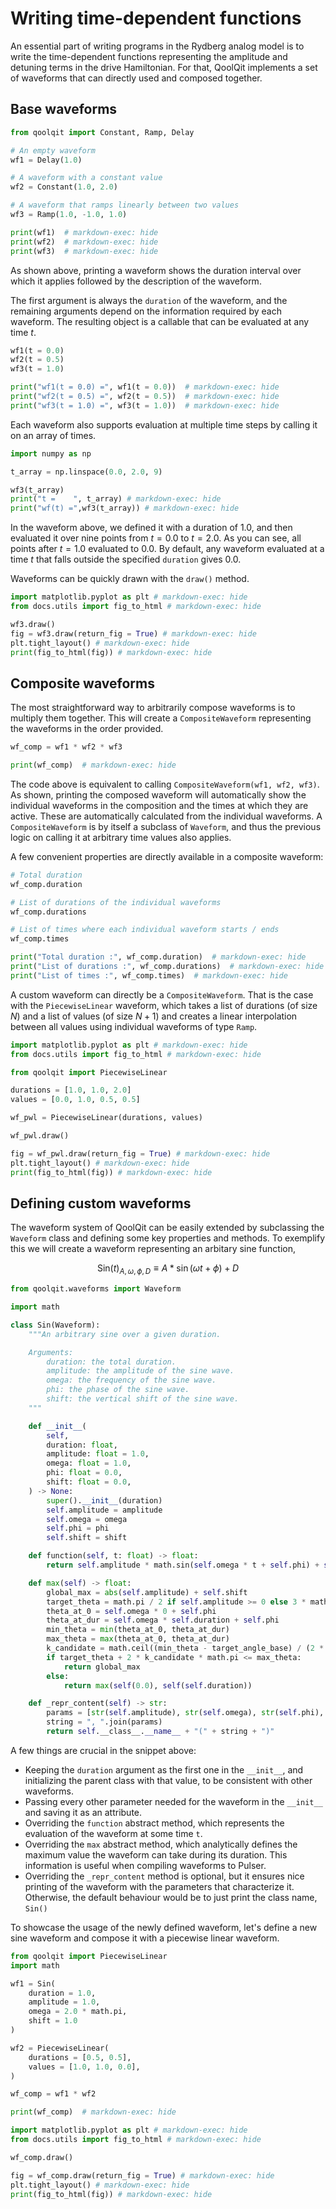 # Writing time-dependent functions

An essential part of writing programs in the Rydberg analog model is to write the time-dependent functions representing the amplitude and detuning terms in the drive Hamiltonian. For that, QoolQit implements a set of waveforms that can directly used and composed together.

## Base waveforms

```python exec="on" source="material-block" result="json" session="waveforms"
from qoolqit import Constant, Ramp, Delay

# An empty waveform
wf1 = Delay(1.0)

# A waveform with a constant value
wf2 = Constant(1.0, 2.0)

# A waveform that ramps linearly between two values
wf3 = Ramp(1.0, -1.0, 1.0)

print(wf1)  # markdown-exec: hide
print(wf2)  # markdown-exec: hide
print(wf3)  # markdown-exec: hide
```

As shown above, printing a waveform shows the duration interval over which it applies followed by the description of the waveform.

The first argument is always the `duration` of the waveform, and the remaining arguments depend on the information required by each waveform. The resulting object is a callable that can be evaluated at any time $t$.

```python exec="on" source="material-block" result="json" session="waveforms"
wf1(t = 0.0)
wf2(t = 0.5)
wf3(t = 1.0)

print("wf1(t = 0.0) =", wf1(t = 0.0))  # markdown-exec: hide
print("wf2(t = 0.5) =", wf2(t = 0.5))  # markdown-exec: hide
print("wf3(t = 1.0) =", wf3(t = 1.0))  # markdown-exec: hide
```

Each waveform also supports evaluation at multiple time steps by calling it on an array of times.
```python exec="on" source="material-block" result="json" session="waveforms"
import numpy as np

t_array = np.linspace(0.0, 2.0, 9)

wf3(t_array)
print("t =    ", t_array) # markdown-exec: hide
print("wf(t) =",wf3(t_array)) # markdown-exec: hide
```

In the waveform above, we defined it with a duration of $1.0$, and then evaluated it over nine points from $t = 0.0$ to $t=2.0$. As you can see, all points after $t = 1.0$ evaluated to $0.0$. By default, any waveform evaluated at a time $t$ that falls outside the specified `duration` gives $0.0$.

Waveforms can be quickly drawn with the `draw()` method.

```python exec="on" source="material-block" html="1" session="waveforms"
import matplotlib.pyplot as plt # markdown-exec: hide
from docs.utils import fig_to_html # markdown-exec: hide

wf3.draw()
fig = wf3.draw(return_fig = True) # markdown-exec: hide
plt.tight_layout() # markdown-exec: hide
print(fig_to_html(fig)) # markdown-exec: hide
```

## Composite waveforms

The most straightforward way to arbitrarily compose waveforms is to multiply them together. This will create a `CompositeWaveform` representing the waveforms in the order provided.

```python exec="on" source="material-block" result="json" session="waveforms"
wf_comp = wf1 * wf2 * wf3

print(wf_comp)  # markdown-exec: hide
```

The code above is equivalent to calling `CompositeWaveform(wf1, wf2, wf3)`. As shown, printing the composed waveform will automatically show the individual waveforms in the composition and the times at which they are active. These are automatically calculated from the individual waveforms. A
`CompositeWaveform` is by itself a subclass of `Waveform`, and thus the previous logic on calling it at arbitrary time values also applies.

A few convenient properties are directly available in a composite waveform:

```python exec="on" source="material-block" result="json" session="waveforms"
# Total duration
wf_comp.duration

# List of durations of the individual waveforms
wf_comp.durations

# List of times where each individual waveform starts / ends
wf_comp.times

print("Total duration :", wf_comp.duration)  # markdown-exec: hide
print("List of durations :", wf_comp.durations)  # markdown-exec: hide
print("List of times :", wf_comp.times)  # markdown-exec: hide
```

A custom waveform can directly be a `CompositeWaveform`. That is the case with the `PiecewiseLinear` waveform, which takes a list of durations (of size $N$) and a list of values (of size $N+1$) and creates a linear interpolation between all values using individual waveforms of type `Ramp`.

```python exec="on" source="material-block" html="1" session="waveforms"
import matplotlib.pyplot as plt # markdown-exec: hide
from docs.utils import fig_to_html # markdown-exec: hide

from qoolqit import PiecewiseLinear

durations = [1.0, 1.0, 2.0]
values = [0.0, 1.0, 0.5, 0.5]

wf_pwl = PiecewiseLinear(durations, values)

wf_pwl.draw()

fig = wf_pwl.draw(return_fig = True) # markdown-exec: hide
plt.tight_layout() # markdown-exec: hide
print(fig_to_html(fig)) # markdown-exec: hide
```

## Defining custom waveforms

The waveform system of QoolQit can be easily extended by subclassing the `Waveform` class and defining some key properties and methods. To exemplify this we will create a waveform representing an arbitary sine function,

$$
    \text{Sin}(t)_{A,\omega,\phi,D} \equiv A * \sin(\omega t + \phi) + D
$$

```python exec="on" source="material-block" session="waveforms"
from qoolqit.waveforms import Waveform

import math

class Sin(Waveform):
    """An arbitrary sine over a given duration.

    Arguments:
        duration: the total duration.
        amplitude: the amplitude of the sine wave.
        omega: the frequency of the sine wave.
        phi: the phase of the sine wave.
        shift: the vertical shift of the sine wave.
    """

    def __init__(
        self,
        duration: float,
        amplitude: float = 1.0,
        omega: float = 1.0,
        phi: float = 0.0,
        shift: float = 0.0,
    ) -> None:
        super().__init__(duration)
        self.amplitude = amplitude
        self.omega = omega
        self.phi = phi
        self.shift = shift

    def function(self, t: float) -> float:
        return self.amplitude * math.sin(self.omega * t + self.phi) + self.shift

    def max(self) -> float:
        global_max = abs(self.amplitude) + self.shift
        target_theta = math.pi / 2 if self.amplitude >= 0 else 3 * math.pi / 2
        theta_at_0 = self.omega * 0 + self.phi
        theta_at_dur = self.omega * self.duration + self.phi
        min_theta = min(theta_at_0, theta_at_dur)
        max_theta = max(theta_at_0, theta_at_dur)
        k_candidate = math.ceil((min_theta - target_angle_base) / (2 * math.pi))
        if target_theta + 2 * k_candidate * math.pi <= max_theta:
            return global_max
        else:
            return max(self(0.0), self(self.duration))

    def _repr_content(self) -> str:
        params = [str(self.amplitude), str(self.omega), str(self.phi), str(self.shift)]
        string = ", ".join(params)
        return self.__class__.__name__ + "(" + string + ")"
```

A few things are crucial in the snippet above:

- Keeping the `duration` argument as the first one in the `__init__`, and initializing the parent class with that value, to be consistent with other waveforms.
- Passing every other parameter needed for the waveform in the `__init__` and saving it as an attribute.
- Overriding the `function` abstract method, which represents the evaluation of the waveform at some time `t`.
- Overriding the `max` abstract method, which analytically defines the maximum value the waveform can take during its duration. This information is useful when compiling waveforms to Pulser.
- Overriding the `_repr_content` method is optional, but it ensures nice printing of the waveform with the parameters that characterize it. Otherwise, the default behaviour would be to just print the class name, `Sin()`

To showcase the usage of the newly defined waveform, let's define a new sine waveform and compose it with a piecewise linear waveform.


```python exec="on" source="material-block" result="json" session="waveforms"
from qoolqit import PiecewiseLinear
import math

wf1 = Sin(
    duration = 1.0,
    amplitude = 1.0,
    omega = 2.0 * math.pi,
    shift = 1.0
)

wf2 = PiecewiseLinear(
    durations = [0.5, 0.5],
    values = [1.0, 1.0, 0.0],
)

wf_comp = wf1 * wf2

print(wf_comp)  # markdown-exec: hide
```

```python exec="on" source="material-block" html="1" session="waveforms"
import matplotlib.pyplot as plt # markdown-exec: hide
from docs.utils import fig_to_html # markdown-exec: hide

wf_comp.draw()

fig = wf_comp.draw(return_fig = True) # markdown-exec: hide
plt.tight_layout() # markdown-exec: hide
print(fig_to_html(fig)) # markdown-exec: hide
```
